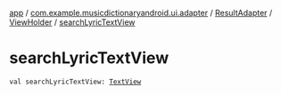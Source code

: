 [app](../../../index.md) / [com.example.musicdictionaryandroid.ui.adapter](../../index.md) / [ResultAdapter](../index.md) / [ViewHolder](index.md) / [searchLyricTextView](./search-lyric-text-view.md)

# searchLyricTextView

`val searchLyricTextView: `[`TextView`](https://developer.android.com/reference/android/widget/TextView.html)